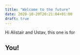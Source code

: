 ```yaml
---
title: "Welcome to the future"
date: 2020-10-20T20:21:04+01:00
draft: true
---
```

Hi Alistair and Ustav, this one is for

## You!
